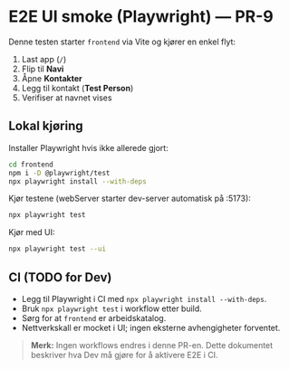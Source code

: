 # E2E UI smoke (Playwright) — PR-9

Denne testen starter `frontend` via Vite og kjører en enkel flyt:
1) Last app (`/`)
2) Flip til **Navi**
3) Åpne **Kontakter**
4) Legg til kontakt (**Test Person**)
5) Verifiser at navnet vises

## Lokal kjøring

Installer Playwright hvis ikke allerede gjort:
```bash
cd frontend
npm i -D @playwright/test
npx playwright install --with-deps
```

Kjør testene (webServer starter dev-server automatisk på :5173):
```bash
npx playwright test
```

Kjør med UI:
```bash
npx playwright test --ui
```

## CI (TODO for Dev)
- Legg til Playwright i CI med `npx playwright install --with-deps`.
- Bruk `npx playwright test` i workflow etter build.
- Sørg for at `frontend` er arbeidskatalog.
- Nettverkskall er mocket i UI; ingen eksterne avhengigheter forventet.

> **Merk:** Ingen workflows endres i denne PR-en. Dette dokumentet beskriver hva Dev må gjøre for å aktivere E2E i CI.